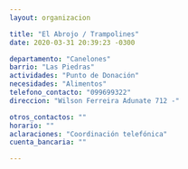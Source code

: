 ```yaml
---
layout: organizacion

title: "El Abrojo / Trampolines"
date: 2020-03-31 20:39:23 -0300

departamento: "Canelones"
barrio: "Las Piedras"
actividades: "Punto de Donación"
necesidades: "Alimentos"
telefono_contacto: "099699322"
direccion: "Wilson Ferreira Adunate 712 -"

otros_contactos: ""
horario: ""
aclaraciones: "Coordinación telefónica"
cuenta_bancaria: ""

---
```

